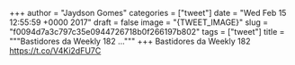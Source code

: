 
+++
author = "Jaydson Gomes"
categories = ["tweet"]
date = "Wed Feb 15 12:55:59 +0000 2017"
draft = false
image = "{TWEET_IMAGE}"
slug = "f0094d7a3c797c35e0944726718b0f266197b802"
tags = ["tweet"]
title = """Bastidores da Weekly 182 ..."""
+++
Bastidores da Weekly 182 https://t.co/V4Ki2dFU7C
